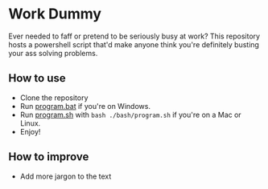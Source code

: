 # Work Dummy

Ever needed to faff or pretend to be seriously busy at work? This repository hosts a powershell script that'd make anyone think you're definitely busting your ass solving problems.

## How to use

- Clone the repository
- Run [program.bat](./powershell/program.bat) if you're on Windows.
- Run [program.sh](./bash/program.sh) with `bash ./bash/program.sh` if you're on a Mac or Linux.
- Enjoy!

## How to improve

- Add more jargon to the text
